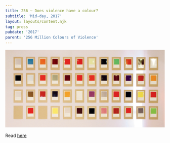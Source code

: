```yaml
---
title: 256 ~ Does violence have a colour?
subtitle: 'Mid-day, 2017'
layout: layouts/content.njk
tag: press
pubdate: '2017'
parent: '256 Million Colours of Violence'
---
```

![](/static/img/midday_256millcov.jpg)

Read [here](https://www.mid-day.com/articles/violence-colour-mumbai-event-perception-versova-lifestyle-news/18091170)
